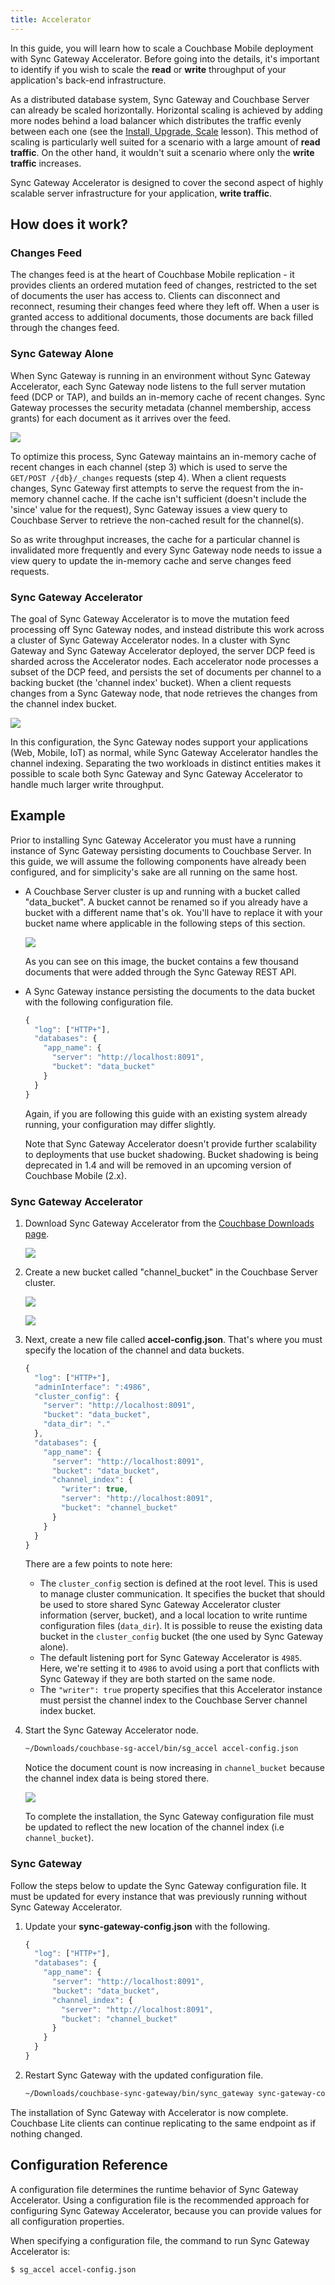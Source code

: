 ```yaml
---
title: Accelerator
---
```


In this guide, you will learn how to scale a Couchbase Mobile deployment with Sync Gateway Accelerator. Before going into the details, it's important to identify if you wish to scale the **read** or **write** throughput of your application's back-end infrastructure.

As a distributed database system, Sync Gateway and Couchbase Server can already be scaled horizontally. Horizontal scaling is achieved by adding more nodes behind a load balancer which distributes the traffic evenly between each one (see the [Install, Upgrade, Scale](../../training/deploy/install/index.html) lesson). This method of scaling is particularly well suited for a scenario with a large amount of **read traffic**. On the other hand, it wouldn't suit a scenario where only the **write traffic** increases.

Sync Gateway Accelerator is designed to cover the second aspect of highly scalable server infrastructure for your application, **write traffic**.

## How does it work?

### Changes Feed

The changes feed is at the heart of Couchbase Mobile replication - it provides clients an ordered mutation feed of changes, restricted to the set of documents the user has access to. Clients can disconnect and reconnect, resuming their changes feed where they left off. When a user is granted access to additional documents, those documents are back filled through the changes feed.

### Sync Gateway Alone

When Sync Gateway is running in an environment without Sync Gateway Accelerator, each Sync Gateway node listens to the full server mutation feed (DCP or TAP), and builds an in-memory cache of recent changes. Sync Gateway processes the security metadata (channel membership, access grants) for each document as it arrives over the feed.

![](img/channel-access-accelerator.png)

To optimize this process, Sync Gateway maintains an in-memory cache of recent changes in each channel (step 3) which is used to serve the `GET/POST /{db}/_changes` requests (step 4). When a client requests changes, Sync Gateway first attempts to serve the request from the in-memory channel cache. If the cache isn't sufficient (doesn't include the 'since' value for the request), Sync Gateway issues a view query to Couchbase Server to retrieve the non-cached result for the channel(s).

So as write throughput increases, the cache for a particular channel is invalidated more frequently and every Sync Gateway node needs to issue a view query to update the in-memory cache and serve changes feed requests.

### Sync Gateway Accelerator

The goal of Sync Gateway Accelerator is to move the mutation feed processing off Sync Gateway nodes, and instead distribute this work across a cluster of Sync Gateway Accelerator nodes. In a cluster with Sync Gateway and Sync Gateway Accelerator deployed, the server DCP feed is sharded across the Accelerator nodes. Each accelerator node processes a subset of the DCP feed, and persists the set of documents per channel to a backing bucket (the 'channel index' bucket). When a client requests changes from a Sync Gateway node, that node retrieves the changes from the channel index bucket.

![](img/accelerator-comparison.png)

In this configuration, the Sync Gateway nodes support your applications (Web, Mobile, IoT) as normal, while Sync Gateway Accelerator handles the channel indexing. Separating the two workloads in distinct entities makes it possible to scale both Sync Gateway and Sync Gateway Accelerator to handle much larger write throughput.

## Example

Prior to installing Sync Gateway Accelerator you must have a running instance of Sync Gateway persisting documents to Couchbase Server. In this guide, we will assume the following components have already been configured, and for simplicity's sake are all running on the same host.

- A Couchbase Server cluster is up and running with a bucket called "data_bucket". A bucket cannot be renamed so if you already have a bucket with a different name that's ok. You'll have to replace it with your bucket name where applicable in the following steps of this section.

    ![](img/sg-accel-data-bucket.png)

    As you can see on this image, the bucket contains a few thousand documents that were added through the Sync Gateway
    REST API.

- A Sync Gateway instance persisting the documents to the data bucket with the following configuration file.

    ```javascript
    {
      "log": ["HTTP+"],
      "databases": {
        "app_name": {
          "server": "http://localhost:8091",
          "bucket": "data_bucket"
        }
      }
    }
    ```

    Again, if you are following this guide with an existing system already running, your configuration may differ slightly.

    Note that Sync Gateway Accelerator doesn't provide further scalability to deployments that use bucket shadowing. Bucket shadowing is being deprecated in 1.4 and will be removed in an upcoming version of Couchbase Mobile (2.x).

### Sync Gateway Accelerator

1. Download Sync Gateway Accelerator from the [Couchbase Downloads page](http://www.couchbase.com/nosql-databases/downloads#couchbase-mobile).

    ![](img/downloads-add-ons.png)

2. Create a new bucket called "channel_bucket" in the Couchbase Server cluster.

    ![](img/sg-accel-create-bucket.png)

    ![](img/sg-accel-channel-bucket.png)

3. Next, create a new file called **accel-config.json**. That's where you must specify the location of the channel and data buckets.

    ```javascript
    {
      "log": ["HTTP+"],
      "adminInterface": ":4986",
      "cluster_config": {
        "server": "http://localhost:8091",
        "bucket": "data_bucket",
        "data_dir": "."
      },
      "databases": {
        "app_name": {
          "server": "http://localhost:8091",
          "bucket": "data_bucket",
          "channel_index": {
            "writer": true,
            "server": "http://localhost:8091",
            "bucket": "channel_bucket"
          }
        }
      }
    }
    ```

    There are a few points to note here:
    - The `cluster_config` section is defined at the root level. This is used to manage cluster communication. It specifies the bucket that should be used to store shared Sync Gateway Accelerator cluster information (server, bucket), and a local location to write runtime configuration files (`data_dir`). It is possible to reuse the existing data bucket in the `cluster_config` bucket (the one used by Sync Gateway alone).
    - The default listening port for Sync Gateway Accelerator is `4985`. Here, we're setting it to `4986` to avoid using a port that conflicts with Sync Gateway if they are both started on the same node.
    - The `"writer": true` property specifies that this Accelerator instance must persist the channel index to the Couchbase Server channel index bucket.

4. Start the Sync Gateway Accelerator node.

    ```bash
    ~/Downloads/couchbase-sg-accel/bin/sg_accel accel-config.json
    ```

    Notice the document count is now increasing in `channel_bucket` because the channel index data is being stored there.

    ![](img/channel-bucket.png)

    To complete the installation, the Sync Gateway configuration file must be updated to reflect the new location of the channel index (i.e `channel_bucket`).

### Sync Gateway

Follow the steps below to update the Sync Gateway configuration file. It must be updated for every instance that was previously running without Sync Gateway Accelerator.

1. Update your **sync-gateway-config.json** with the following.

    ```javascript
    {
      "log": ["HTTP+"],
      "databases": {
        "app_name": {
          "server": "http://localhost:8091",
          "bucket": "data_bucket",
          "channel_index": {
            "server": "http://localhost:8091",
            "bucket": "channel_bucket"
          }
        }
      }
    }
    ```

2. Restart Sync Gateway with the updated configuration file.

    ```bash
    ~/Downloads/couchbase-sync-gateway/bin/sync_gateway sync-gateway-config.json
    ```

The installation of Sync Gateway with Accelerator is now complete. Couchbase Lite clients can continue replicating to the same endpoint as if nothing changed.

## Configuration Reference

A configuration file determines the runtime behavior of Sync Gateway Accelerator. Using a configuration file is the recommended approach for configuring Sync Gateway Accelerator, because you can provide values for all configuration properties.

When specifying a configuration file, the command to run Sync Gateway Accelerator is:

```
$ sg_accel accel-config.json
```

<script>
	window.configurl = 'https://cb-mobile.s3.amazonaws.com/mobile/1.4/configs/sg-accel.json';
</script>
<div id="root"></div>
